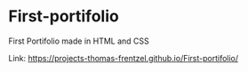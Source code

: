 # First-portifolio

First Portifolio made in HTML and CSS

 Link: https://projects-thomas-frentzel.github.io/First-portifolio/
